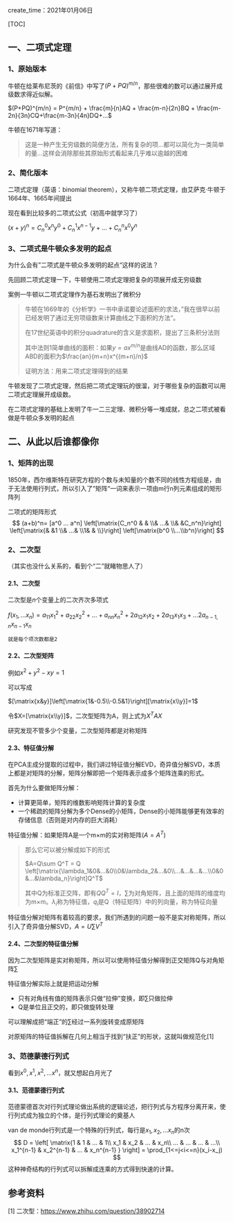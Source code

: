 create_time：2021年01月06日

[TOC]

## 一、二项式定理

### 1、原始版本

牛顿在给莱布尼茨的《前信》中写了$(P+PQ)^{m/n}$，那些很难的数可以通过展开成级数求得近似解。

$(P+PQ)^{m/n} = P^{m/n} + \frac{m}{n}AQ + \frac{m-n}{2n}BQ + \frac{m-2n}{3n}CQ+\frac{m-3n}{4n}DQ+...$

牛顿在1671年写道：

> 这是一种产生无穷级数的简便方法，所有复杂的项...都可以简化为一类简单的量...这样会消除那些其原始形式看起来几乎难以逾越的困难



### 2、简化版本

二项式定理（英语：binomial theorem），又称牛顿二项式定理，由艾萨克·牛顿于1664年、1665年间提出

现在看到比较多的二项式公式（初高中就学习了）

$(x+y)^n = C_n^0x^ny^0 + C_n^1x^{n-1}y+...+C_n^nx^0y^n$



### 3、二项式是牛顿众多发明的起点

为什么会有”二项式是牛顿众多发明的起点“这样的说法？

先回顾二项式定理一下，牛顿使用二项式定理把复杂的项展开成无穷级数

案例一牛顿以二项式定理作为基石发明出了微积分

> 牛顿在1669年的《分析学》一书中承诺要论述面积的求法，”我在很早以前已经发明了通过无穷项级数来计算曲线之下面积的方法“。
>
> 在17世纪英语中的积分quadrature的含义是求面积，提出了三条积分法则
>
> 其中法则1简单曲线的面积：如果$y=ax^{m/n}$是曲线AD的函数，那么区域ABD的面积为$\frac{an}{m+n}x^{(m+n)/n}$
>
> 证明方法：用来二项式定理得到的结果

牛顿发现了二项式定理，然后把二项式定理玩的很溜，对于哪些复杂的函数可以用二项式定理展开成级数。

在二项式定理的基础上发明了牛一二三定理、微积分等一堆成就，总之二项式被看做是牛顿众多发明的起点



## 二、从此以后谁都像你

### 1、矩阵的出现

1850年，西尔维斯特在研究方程的个数与未知量的个数不同的线性方程组是，由于无法使用行列式，所以引入了”矩阵“一词来表示一项由m行n列元素组成的矩形阵列

二项式的矩阵形式
$$
(a+b)^n= [a^0 ... a^n]
\left[\matrix{C_n^0 & & \\& ...& \\& &C_n^n}\right] 
\left[\matrix{& &1 \\& ...& \\1& &  \\}\right] 
\left[\matrix{b^0 \\...\\b^n}\right]
$$

### 2、二次型

（其实也没什么关系的，看到个“二”就睹物思人了）

#### 2.1、二次型

二次型是*n*个变量上的二次齐次多项式

$f(x_1,...x_n) = a_{11}x_1^2 + a_{22}x_2^2 + ...+ a_{nn}x_n^2+2a_{12}x_1x_2+2a_{13}x_1x_3+...2a_{n-1,n}x_{n-1}x_n$

`就是每个项次数都是2`



#### 2.2、二次型矩阵

例如$x^2+y^2-xy = 1$

可以写成

$[\matrix{x&y}]\left[\matrix{1&-0.5\\-0.5&1}\right][\matrix{x\\y}]=1$

令$X=[\matrix{x\\y}]$，二次型矩阵为A，则上式为$X^TAX$

研究发现不管多少个变量，二次型矩阵都是对称矩阵



#### 2.3、特征值分解

在PCA主成分提取的过程中，我们讲过特征值分解EVD，奇异值分解SVD，本质上都是对矩阵的分解，矩阵分解即把一个矩阵表示成多个矩阵连乘的形式。

首先为什么要做矩阵分解：

* 计算更简单，矩阵的维数影响矩阵计算的复杂度
* 一个稀疏的矩阵分解为多个Dense的小矩阵，Dense的小矩阵能够更有效率的存储信息（否则是对内存的巨大消耗）

特征值分解：如果矩阵A是一个m×m的实对称矩阵($A=A^T$)

> 那么它可以被分解成如下的形式
>
> $A=Q\sum Q^T = Q \left[\matrix{\lambda_1&0&...&0\\0&\lambda_2&...&0\\...&...&...&...\\0&0&...&\lambda_n}\right]Q^T$
>
> 其中Q为标准正交阵，即有$QQ^T=I$，$\sum$为对角矩阵，且上面的矩阵的维度均为m×m。$λ_i$称为特征值，$q_i$是Q（特征矩阵）中的列向量，称为特征向量

特征值分解对矩阵有着较高的要求，我们所遇到的问题一般不是实对称矩阵，所以引入了奇异值分解SVD，$A = U\sum V^T$



#### 2.4、二次型的特征值分解

因为二次型矩阵是实对称矩阵，所以可以使用特征值分解得到正交矩阵Q与对角矩阵$\sum$

特征值分解实际上就是把运动分解

* 只有对角线有值的矩阵表示只做“拉伸”变换，即$\sum$只做拉伸
* Q是单位且正交的，即只做旋转处理

可以理解成把“端正”的$\sum$经过一系列旋转变成原矩阵

对原矩阵的特征值拆解在几何上相当于找到“扶正”的形状，这就叫做规范化[1]



### 3、范德蒙德行列式

看到$x^0,x^1,x^2,...x^n$，就又想起白月光了

#### 3.1、范德蒙德行列式

范德蒙德首次对行列式理论做出系统的逻辑论述，把行列式与方程序分离开来，使行列式成为独立的个体，是行列式理论的奠基人

van de monde行列式是一个特殊的行列式，每行是$x_1,x_2,...x_n$的n次
$$
D = \left[ \matrix{1 & 1 & ... & 1\\
 x_1 & x_2 & ... & x_n\\
  ... & ... & ... & ...\\
 x_1^{n-1} & x_2^{n-1}  & ... & x_n^{n-1} 
}
\right] = \prod_{1<=j<i<=n}(x_i-x_j)
$$
这种神奇结构的行列式可以拆解成连乘的方式得到快速的计算。



## 参考资料

[1] 二次型：<https://www.zhihu.com/question/38902714>




